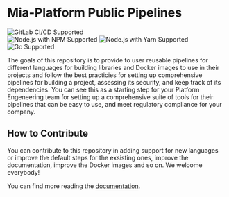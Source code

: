 # Mia-Platform Public Pipelines

![GitLab CI/CD Supported]  
![Node.js with NPM Supported] ![Node.js with Yarn Supported] ![Go Supported]

The goals of this repository is to provide to user reusable pipelines for different languages for building libraries
and Docker images to use in their projects and follow the best practicies for setting up comprehensive pipelines
for building a project, assessing its security, and keep track of its dependencies. You can see this as a starting
step for your Platform Engeneering team for setting up a comprehensive suite of tools for their pipelines that can be
easy to use, and meet regulatory compliance for your company.

## How to Contribute

You can contribute to this repository in adding support for new languages or improve the default steps for the
exsisting ones, improve the documentation, improve the Docker images and so on. We welcome everybody!

You can find more reading the [documentation](./docs/10_starting-guide.md).

[Gitlab CI/CD Supported]: https://img.shields.io/badge/GitLab-CI%2FCD-orange?logo=gitlab&style=for-the-badge
[Node.js with NPM Supported]: https://img.shields.io/badge/18%2C20-black?style=for-the-badge&logo=npm&label=NPM%20Node.js&color=3C873A
[Node.js with Yarn Supported]: https://img.shields.io/badge/18%2C20-black?style=for-the-badge&logo=yarn&label=Yarn%20Node.js&color=3C873A
[Go Supported]: https://img.shields.io/badge/1.20%2C1.21-black?style=for-the-badge&logo=go&label=Go&color=007E9A
